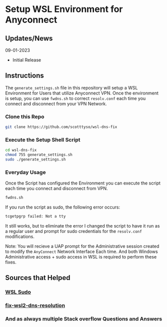 # Setup WSL Environment for Anyconnect

## Updates/News

09-01-2023
* Initial Release

## Instructions

The `generate_settings.sh` file in this repository will setup a WSL Environment for Users that utilize Anyconnect VPN.  Once the environment is setup, you can use `fwdns.sh` to correct `resolv.conf` each time you connect and disconnect from your VPN Network.

### Clone this Repo

```bash
git clone https://github.com/scotttyso/wsl-dns-fix
```

### Execute the Setup Shell Script

```bash
cd wsl-dns-fix
chmod 755 generate_settings.sh
sudo ./generate_settings.sh
```

### Everyday Usage

Once the Script has configured the Environment you can execute the script each time you connect and disconnect from VPN.

```bash
fwdns.sh
```

If you run the script as sudo, the following error occurs:

```bash
tcgetpgrp failed: Not a tty
```

It still works, but to eliminate the error I changed the script to have it run as a regular user and prompt for sudo credentials for the `resolv.conf` modifications.

Note: You will recieve a UAP prompt for the Administrative session created to modify the `AnyConnect` Network Interface Each time.  And both Windows Administrative access + sudo access in WSL is required to perform these fixes.

## Sources that Helped

### [WSL Sudo](https://github.com/Chronial/wsl-sudo)

### [fix-wsl2-dns-resolution](https://gist.github.com/coltenkrauter/608cfe02319ce60facd76373249b8ca6)

### And as always multiple Stack overflow Questions and Answers